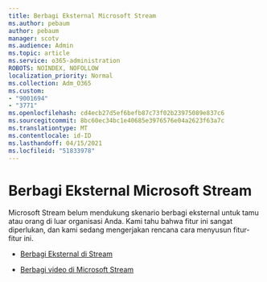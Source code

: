 ```yaml
---
title: Berbagi Eksternal Microsoft Stream
ms.author: pebaum
author: pebaum
manager: scotv
ms.audience: Admin
ms.topic: article
ms.service: o365-administration
ROBOTS: NOINDEX, NOFOLLOW
localization_priority: Normal
ms.collection: Adm_O365
ms.custom:
- "9001694"
- "3771"
ms.openlocfilehash: cd4ecb27d5ef6befb87c73f02b23975089e837c6
ms.sourcegitcommit: 8bc60ec34bc1e40685e3976576e04a2623f63a7c
ms.translationtype: MT
ms.contentlocale: id-ID
ms.lasthandoff: 04/15/2021
ms.locfileid: "51833978"
---
```

# <a name="microsoft-stream-external-sharing"></a>Berbagi Eksternal Microsoft Stream

Microsoft Stream belum mendukung skenario berbagi eksternal untuk tamu atau orang di luar organisasi Anda. Kami tahu bahwa fitur ini sangat diperlukan, dan kami sedang mengerjakan rencana cara menyusun fitur-fitur ini.

- [Berbagi Eksternal di Stream](https://docs.microsoft.com/stream/portal-share-video#external-sharing)

- [Berbagi video di Microsoft Stream](https://docs.microsoft.com/stream/portal-share-video)

